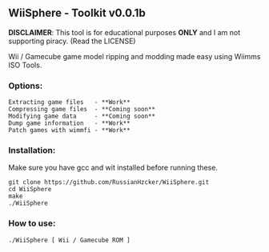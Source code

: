 ## WiiSphere - Toolkit v0.0.1b

**DISCLAIMER**: This tool is for educational purposes **ONLY** and I am not supporting piracy. (Read the LICENSE)

Wii / Gamecube game model ripping and modding made easy using Wiimms ISO Tools.

### Options:
```
Extracting game files   - **Work**
Compressing game files  - **Coming soon**
Modifying game data     - **Coming soon**
Dump game information   - **Work**
Patch games with wimmfi - **Work**
```



### Installation:
Make sure you have gcc and wit installed before running these.
```
git clone https://github.com/RussianHzcker/WiiSphere.git
cd WiiSphere
make
./WiiSphere
```

### How to use:
```
./WiiSphere [ Wii / Gamecube ROM ]
```
